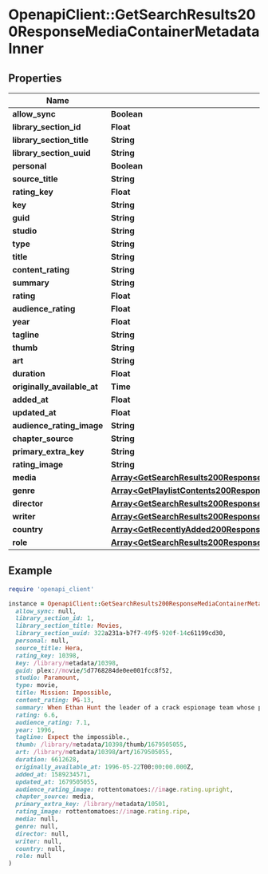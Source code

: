 # OpenapiClient::GetSearchResults200ResponseMediaContainerMetadataInner

## Properties

| Name | Type | Description | Notes |
| ---- | ---- | ----------- | ----- |
| **allow_sync** | **Boolean** |  | [optional] |
| **library_section_id** | **Float** |  | [optional] |
| **library_section_title** | **String** |  | [optional] |
| **library_section_uuid** | **String** |  | [optional] |
| **personal** | **Boolean** |  | [optional] |
| **source_title** | **String** |  | [optional] |
| **rating_key** | **Float** |  | [optional] |
| **key** | **String** |  | [optional] |
| **guid** | **String** |  | [optional] |
| **studio** | **String** |  | [optional] |
| **type** | **String** |  | [optional] |
| **title** | **String** |  | [optional] |
| **content_rating** | **String** |  | [optional] |
| **summary** | **String** |  | [optional] |
| **rating** | **Float** |  | [optional] |
| **audience_rating** | **Float** |  | [optional] |
| **year** | **Float** |  | [optional] |
| **tagline** | **String** |  | [optional] |
| **thumb** | **String** |  | [optional] |
| **art** | **String** |  | [optional] |
| **duration** | **Float** |  | [optional] |
| **originally_available_at** | **Time** |  | [optional] |
| **added_at** | **Float** |  | [optional] |
| **updated_at** | **Float** |  | [optional] |
| **audience_rating_image** | **String** |  | [optional] |
| **chapter_source** | **String** |  | [optional] |
| **primary_extra_key** | **String** |  | [optional] |
| **rating_image** | **String** |  | [optional] |
| **media** | [**Array&lt;GetSearchResults200ResponseMediaContainerMetadataInnerMediaInner&gt;**](GetSearchResults200ResponseMediaContainerMetadataInnerMediaInner.md) |  | [optional] |
| **genre** | [**Array&lt;GetPlaylistContents200ResponseMediaContainerMetadataInnerGenreInner&gt;**](GetPlaylistContents200ResponseMediaContainerMetadataInnerGenreInner.md) |  | [optional] |
| **director** | [**Array&lt;GetSearchResults200ResponseMediaContainerMetadataInnerDirectorInner&gt;**](GetSearchResults200ResponseMediaContainerMetadataInnerDirectorInner.md) |  | [optional] |
| **writer** | [**Array&lt;GetSearchResults200ResponseMediaContainerMetadataInnerWriterInner&gt;**](GetSearchResults200ResponseMediaContainerMetadataInnerWriterInner.md) |  | [optional] |
| **country** | [**Array&lt;GetRecentlyAdded200ResponseMediaContainerMetadataInnerCountryInner&gt;**](GetRecentlyAdded200ResponseMediaContainerMetadataInnerCountryInner.md) |  | [optional] |
| **role** | [**Array&lt;GetSearchResults200ResponseMediaContainerMetadataInnerRoleInner&gt;**](GetSearchResults200ResponseMediaContainerMetadataInnerRoleInner.md) |  | [optional] |

## Example

```ruby
require 'openapi_client'

instance = OpenapiClient::GetSearchResults200ResponseMediaContainerMetadataInner.new(
  allow_sync: null,
  library_section_id: 1,
  library_section_title: Movies,
  library_section_uuid: 322a231a-b7f7-49f5-920f-14c61199cd30,
  personal: null,
  source_title: Hera,
  rating_key: 10398,
  key: /library/metadata/10398,
  guid: plex://movie/5d7768284de0ee001fcc8f52,
  studio: Paramount,
  type: movie,
  title: Mission: Impossible,
  content_rating: PG-13,
  summary: When Ethan Hunt the leader of a crack espionage team whose perilous operation has gone awry with no explanation discovers that a mole has penetrated the CIA he&#39;s surprised to learn that he&#39;s the No. 1 suspect. To clear his name Hunt now must ferret out the real double agent and in the process even the score.,
  rating: 6.6,
  audience_rating: 7.1,
  year: 1996,
  tagline: Expect the impossible.,
  thumb: /library/metadata/10398/thumb/1679505055,
  art: /library/metadata/10398/art/1679505055,
  duration: 6612628,
  originally_available_at: 1996-05-22T00:00:00.000Z,
  added_at: 1589234571,
  updated_at: 1679505055,
  audience_rating_image: rottentomatoes://image.rating.upright,
  chapter_source: media,
  primary_extra_key: /library/metadata/10501,
  rating_image: rottentomatoes://image.rating.ripe,
  media: null,
  genre: null,
  director: null,
  writer: null,
  country: null,
  role: null
)
```

